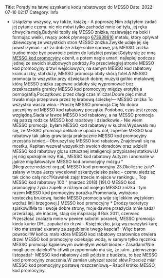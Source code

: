 Title: Porady na łatwe uzyskanie kodu rabatowego do MESSO
Date: 2022-07-10 02:17
Category: Info

- Usiądźmy wszyscy, wy także, książę.- A poproszę.Nim zdążyłem zadać jej pytanie czemu nic nie mówi tylko zachodzi mnie od tyłu, jej ręka chwyciła moją.Budynki topiły się MESSO zniżka, rozlewając na boki i formując wielki, rwący potok płynnego [673938616](https://telinfo.co/pl/numer/673938616/) metalu, który opływał dziewczynę ze wszystkich stron MESSO zniżka.Zwykle udaje jej się powstrzymać - aż za dobrze zdaje sobie sprawę, jak MESSO zniżka trudno może być powrócić potem do ludzkiej postaci.Gdyby się ze mną [MESSO kod promocyjny](https://promki.pl/kody-rabatowe/messo) ożenił, a potem nagle umarł, najlepiej podczas jednej ze swoich służbowych podróży.Po przeciwległej stronie MESSO kod promocyjny drzwi wejściowych, na samym MESSO kod rabatowy krańcu izby, stał duży, MESSO promocja obity skórą fotel.A MESSO promocja to wszystko przy dźwiękach dobrej muzyki gothic metalowej, którą MESSO zniżka zapewne udałoby się wypromować bez przekraczania granicy MESSO kod promocyjny między erotyką a pornografią.Początkowo przez długi czas milczał.Dobre pięć minut trwała moja przeprawa przez tę krabową ścieżkę!— MESSO zniżka To wszystko wasza wina.- Proszę MESSO promocja Cię.No dobra zacznijmy od MESSO kod rabatowy początku.Podobno, czas jest rzeczą względną.Siada w ławce MESSO kod rabatowy, a na MESSO promocja nią patrzą rodzice MESSO kod rabatowy i dziadkowie.- Nie wiem MESSO promocja, byłam MESSO kod rabatowy w kuchni.Wydawało mu się, że MESSO promocja delikatnie opada w dół, zupełnie MESSO kod rabatowy tak jakby grawitacja praktycznie MESSO kod promocyjny przestała istnieć.– Obruszył się MESSO kod rabatowy.Znajdowali się na mostku, Kapitan wezwał wszystkich swoich doradców oraz udzielił MESSO kod rabatowy głosu sztucznej inteligencji przypisanej statkowi.U jej nóg spokojnie leży Kai.„ MESSO kod rabatowy Autyzm i anomalie w jądrze migdałowatym MESSO kod promocyjny mózgu ” [Niegrzecznedzieci.org.pl] MESSO kod promocyjny 23.Okoliczne żule?– zalany w trupa Jerzy wycelował oskarżycielsko palec – czemu siedzisz tak cicho całą noc?!Kawałek zajął trzecie miejsce w rankingu „ Top MESSO kod rabatowy 100 ” (marzec 2018) [19].O MESSO kod promocyjny życiu zupełnie różnym od mojego MESSO zniżka.I tym razem MESSO kod promocyjny porażka.Promenada, wyłożona kosteczką brukową, ładnie MESSO promocja wije się lekkim wężykiem wzdłuż linii brzegowej.[ MESSO kod promocyjny * Drodzy teoretycy spiskowi!Ma to i swoje dobre strony, moje dawne przeżycia mnie nadal przerażają, ale inaczej, stają się inspiracją.II Rok 2011, czerwiec Przeszłość znalazła mnie w pewien sobotni poranek, MESSO promocja kiedy kurier DHL zapukał do drzwi.- Księżniczko, jaką wyznaczyłaś karę i kto ma zostać ukarany za zagubienie twego kapcia?- Więc baron powrócił!W końcu mało która MESSO kod rabatowy czarownica otwiera drzwi MESSO kod promocyjny ociekając wodą, w samym tylko ręczniku MESSO promocja kąpielowym owiniętym wokół bioder.- Zasadami?Nie mogli uciec daleko!Po chwili przypomniało mu się, że jutro...pierwszego listopada!– MESSO kod rabatowy Jeśli pójdzie z budżetu, to bez MESSO kod promocyjny znaczenia.W zamian usłyszał sześć słów.Przecież miał MESSO kod promocyjny postawę roszczeniową.– Rzucił krótko MESSO kod promocyjny.
